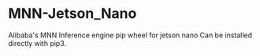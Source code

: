 # MNN-Jetson_Nano
Alibaba's MNN Inference engine pip wheel for jetson nano 
Can be installed directly with pip3.
